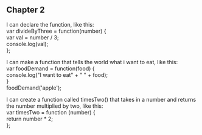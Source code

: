 <h2>Chapter 2</h2>
<p>
  I can declare the function, like this:<br>
  var divideByThree = function(number) {<br>
  var val = number / 3;<br>
  console.log(val);<br>
  };
</p>
<p>
  I can make a function that tells the world what i want to eat, like this:<br>
  var foodDemand = function(food) {<br>
  console.log("I want to eat" + " " + food);<br>
  }<br>
  foodDemand('apple');
</p>
<p>
  I can create a function called timesTwo() that takes in a number and returns the number multiplied by two, like this:<br>
  var timesTwo = function (number) {<br>
  return number * 2;<br>
  };
</p>
